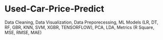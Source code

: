 # Used-Car-Price-Predict
Data Cleaning, Data Visualization, Data Preporecessing, ML Models (LR, DT, RF, GBR, KNN, SVM, XGBR, TENSORFLOW), PCA, LDA, Metrics (R Square, MSE, RMSE, MAE)
